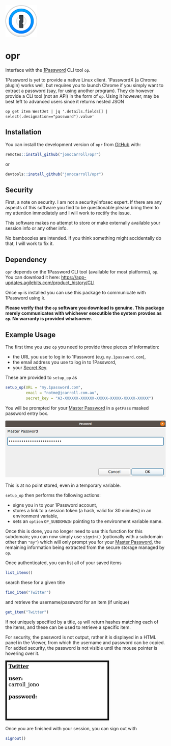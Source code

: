 <img src="https://raw.githubusercontent.com/jonocarroll/opr/master/tools/1password_logo.png" height="100" width="100">

# opr

Interface with the [1Password](https://1password.com/) CLI tool `op`.

1Password is yet to provide a native Linux client. 1PasswordX (a Chrome plugin) works well, but requires you to launch 
Chrome if you simply want to extract a password (say, for using another program). They do however provide a CLI tool 
(not an API) in the form of `op`. Using it however, may be best left to advanced users since it returns nested JSON

```
op get item WestJet | jq '.details.fields[] | select(.designation=="password").value'
```

## Installation

You can install the development version of `opr` from [GitHub](https://github.com/jonocarroll/opr) with:

``` r
remotes::install_github("jonocarroll/opr")
```

or

``` r
devtools::install_github("jonocarroll/opr")
```

## Security

First, a note on security. I am not a security/infosec expert. If there are any aspects of this software you 
find to be questionable please bring them to my attention immediately and I will work to rectify the issue.

This software makes no attempt to store or make externally available your session info or any other info. 

No bamboozles are intended. If you think something might accidentally do that, I will work to fix it.

## Dependency

`opr` depends on the 1Password CLI tool (available for most platforms), `op`. You can download it here: https://app-updates.agilebits.com/product_history/CLI 

Once `op` is installed you can use this package to communicate with 1Password using `R`.

**Please verify that the `op` software you download is genuine. This package merely communicates with 
whichever executible the system provdes as `op`. No warranty is provided whatsoever.**

## Example Usage

The first time you use `op` you need to provide three pieces of information:

 - the URL you use to log in to 1Password (e.g. `my.1password.com`),
 - the email address you use to log in to 1Password,
 - your [Secret Key](https://support.1password.com/secret-key/).
 
 These are provided to `setup_op` as
 
 ```r
 setup_op(URL = "my.1password.com",
          email = "notme@jcarroll.com.au",
          secret_key = "A3-XXXXXX-XXXXXX-XXXXX-XXXXX-XXXXX-XXXXX")
 ```

You will be prompted for your [Master Password](https://support.1password.com/forgot-master-password/) 
in a `getPass` masked password entry box. 

<img src="https://raw.githubusercontent.com/jonocarroll/opr/master/tools/getpass.png">

This is at no point stored, even in a temporary variable.

`setup_op` then performs the following actions:

 - signs you in to your 1Password account, 
 - stores a link to a session token (a hash, valid for 30 minutes) in an environment variable,
 - sets an `option` `OP_SUBDOMAIN` pointing to the environment variable name. 

Once this is done, you no longer need to use this function for this subdomain; you can now simply use 
`signin()` (optionally with a subdomain other than `"my"`) which will only prompt you for your [Master Password](https://support.1password.com/forgot-master-password/), the remaining information being extracted from the 
secure storage managed by `op`.

Once authenticated, you can list all of your saved items

```r
list_items()
```

search these for a given title

```r
find_item("Twitter")
```

and retrieve the username/password for an item (if unique)

```r
get_item("Twitter")
```

If not uniquely specified by a title, `op` will return hashes matching each of the items, and these can be used 
to retrieve a specific item.

For security, the password is not output, rather it is displayed in a HTML panel in the Viewer, from which the
username and password can be copied. For added security, the password is not visible until the mouse pointer is 
hovering over it.

<img src="https://raw.githubusercontent.com/jonocarroll/opr/master/tools/password.png" border="5">

Once you are finished with your session, you can sign out with

```r
signout()
```
